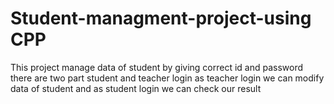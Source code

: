 # Student-managment-project-using CPP
This project manage data of student by giving correct id and password there are two part student and teacher login as teacher login we can modify data of student and as student login we can check our result
